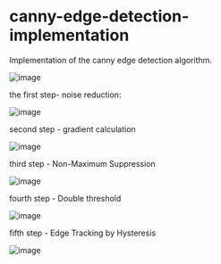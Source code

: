 # canny-edge-detection-implementation

Implementation of the canny edge detection algorithm.


![image](https://user-images.githubusercontent.com/60778119/150652706-af7bc78a-247d-4438-983b-5230b410d66a.png)



the first step- noise reduction:

![image](https://user-images.githubusercontent.com/60778119/150652776-15290b96-227f-45c3-a9e6-9b86b2a05828.png)


second step - gradient calculation

![image](https://user-images.githubusercontent.com/60778119/150652794-8deb60d4-b472-46a3-8a65-16d8408f9f2a.png)



third step - Non-Maximum Suppression

![image](https://user-images.githubusercontent.com/60778119/150652811-16506589-455f-42db-a5c4-314f9f12c0f2.png)


fourth step - Double threshold

![image](https://user-images.githubusercontent.com/60778119/150652842-8beabae2-f9ae-44de-8600-d93db11b2730.png)


fifth step - Edge Tracking by Hysteresis

![image](https://user-images.githubusercontent.com/60778119/150652862-5560e84b-f8d7-471d-a664-fd5f5cdcca87.png)
